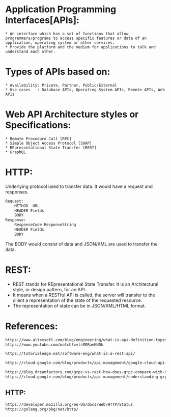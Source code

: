
# Application Programming Interfaces[APIs]:
    * An interface which has a set of functions that allow programmers/programs to access specific features or data of an application, operating system or other services. 
    * Provide the platform and the medium for applications to talk and understand each other.

# Types of APIs based on:
    * Availability: Private, Partner, Public/External
    * Use cases   : Database APIs, Operating System APIs, Remote APIs, Web APIs

# Web API Architecture styles or Specifications:
    * Remote Procedure Call [RPC]
    * Simple Object Access Protocol [SOAP]
    * REpresentational State Transfer [REST]
    * GraphQL

# HTTP:
Underlying protocol used to transfer data. It would have a request and responses.
```sh
Request:
    METHOD  URL
    HEADER Fields
    BODY
Response:
    ResponseCode ResponseString
    HEADER Fields
    BODY
```
The BODY would consist of data and JSON/XML are used to transfer the data.
    
# REST:
* REST stands for REpresentational State Transfer. It is an Architectural style, or design pattern, for an API.
* It means when a RESTful API is called, the server will transfer to the client a representation of the state of the requested resource.
* The representation of state can be in JSON/XML/HTML format.


# References:
```sh 
https://www.altexsoft.com/blog/engineering/what-is-api-definition-types-specifications-documentation/
https://www.youtube.com/watch?v=lsMQRaeKNDk

https://tutorialedge.net/software-eng/what-is-a-rest-api/

https://cloud.google.com/blog/products/api-management/google-cloud-api-design-tips

https://blog.dreamfactory.com/grpc-vs-rest-how-does-grpc-compare-with-traditional-rest-apis/
https://cloud.google.com/blog/products/api-management/understanding-grpc-openapi-and-rest-and-when-to-use-them
```

## HTTP:
```sh
https://developer.mozilla.org/en-US/docs/Web/HTTP/Status
https://golang.org/pkg/net/http/
```
